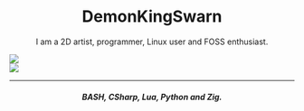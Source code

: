 <h1 align="center">
    DemonKingSwarn
</h1>
<p align="center">
    I am a 2D artist, programmer, Linux user and FOSS enthusiast.
</p>


![](https://github-readme-stats.vercel.app/api?username=DemonKingSwarn&theme=dark&show_icons=true)  
![](https://komarev.com/ghpvc/?username=DemonKingSwarn&color=blueviolet)  

<hr>

<h4 align="center">
    <i>
        BASH, CSharp, Lua, Python and Zig.
    </i>
</h4>
